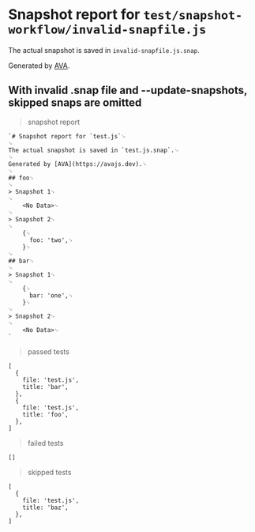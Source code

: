 # Snapshot report for `test/snapshot-workflow/invalid-snapfile.js`

The actual snapshot is saved in `invalid-snapfile.js.snap`.

Generated by [AVA](https://avajs.dev).

## With invalid .snap file and --update-snapshots, skipped snaps are omitted

> snapshot report

    `# Snapshot report for `test.js`␊
    ␊
    The actual snapshot is saved in `test.js.snap`.␊
    ␊
    Generated by [AVA](https://avajs.dev).␊
    ␊
    ## foo␊
    ␊
    > Snapshot 1␊
    ␊
        <No Data>␊
    ␊
    > Snapshot 2␊
    ␊
        {␊
          foo: 'two',␊
        }␊
    ␊
    ## bar␊
    ␊
    > Snapshot 1␊
    ␊
        {␊
          bar: 'one',␊
        }␊
    ␊
    > Snapshot 2␊
    ␊
        <No Data>␊
    `

> passed tests

    [
      {
        file: 'test.js',
        title: 'bar',
      },
      {
        file: 'test.js',
        title: 'foo',
      },
    ]

> failed tests

    []

> skipped tests

    [
      {
        file: 'test.js',
        title: 'baz',
      },
    ]
